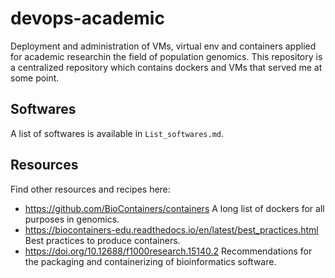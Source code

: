 # devops-academic

Deployment and administration of VMs, virtual env and containers applied for academic researchin the field of population genomics. This repository is a centralized repository which contains dockers and VMs that served me at some point.


## Softwares

A list of softwares is available in `List_softwares.md`.


## Resources

Find other resources and recipes here:
* https://github.com/BioContainers/containers A long list of dockers for all purposes in genomics.
* https://biocontainers-edu.readthedocs.io/en/latest/best_practices.html Best practices to produce containers.
* https://doi.org/10.12688/f1000research.15140.2 Recommendations for the packaging and
containerizing of bioinformatics software.

